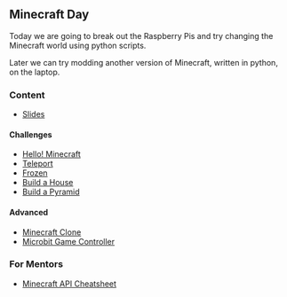 ## Minecraft Day

Today we are going to break out the Raspberry Pis and try changing the Minecraft world
using python scripts.

Later we can try modding another version of Minecraft, written in python, on the laptop.


### Content

* [Slides](day-3.html)


#### Challenges

* [Hello! Minecraft](2.1-hello-world.md)
* [Teleport](2.1-teleport.md)
* [Frozen](2.1-frozen.md)
* [Build a House](2.3-build-a-house.md)
* [Build a Pyramid](2.4-build-a-pyramid.md)


#### Advanced

* [Minecraft Clone](3.1-minecraft-clone.md)
* [Microbit Game Controller](3.2-minecraft-microbit-game-controller.md)


### For Mentors

* [Minecraft API Cheatsheet](minecraft-api.cheatsheet.md)
